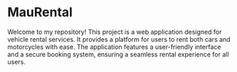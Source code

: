 # MauRental
Welcome to my repository! This project is a web application designed for vehicle rental services. It provides a platform for users to rent both cars and motorcycles with ease. The application features a user-friendly interface and a secure booking system, ensuring a seamless rental experience for all users. 
